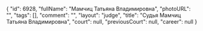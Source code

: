 {
    "id": 6928,
    "fullName": "Мамчиц Татьяна Владимировна",
    "photoURL": "",
    "tags": [],
    "comment": "",
    "layout": "judge",
    "title": "Судья Мамчиц Татьяна Владимировна",
    "court": null,
    "previousCourt": null,
    "career": null
}